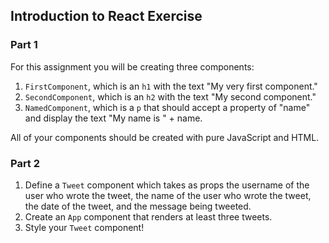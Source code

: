 ## Introduction to React Exercise

### Part 1

For this assignment you will be creating three components:

1. `FirstComponent`, which is an `h1` with the text "My very first component."
2. `SecondComponent`, which is an `h2` with the text "My second component."
3. `NamedComponent`, which is a `p` that should accept a property of "name" and display the text "My name is " + name. 

All of your components should be created with pure JavaScript and HTML.

### Part 2

1. Define a `Tweet` component which takes as props the username of the user who wrote the tweet, the name of the user who wrote the tweet, the date of the tweet, and the message being tweeted.
2. Create an `App` component that renders at least three tweets.
3. Style your `Tweet` component!